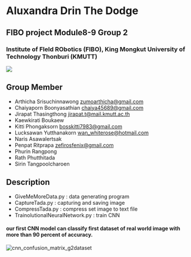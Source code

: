 # Aluxandra Drin The Dodge
## FIBO project Module8-9 Group 2
### Institute of FIeld RObotics (FIBO), King Mongkut University of Technology Thonburi (KMUTT)

![](https://user-images.githubusercontent.com/21967074/38171083-6e1bed66-35bc-11e8-9cda-52d350386b7a.jpg)

## Group Member
- Arthicha    Srisuchinnawong   zumoarthicha@gmail.com
- Chaiyaporn  Boonyasathian     chaiya45689@gmail.com
- Jirapat     Thasingthong      jirapat.t@mail.kmutt.ac.th
- Kaewkirati  Boukaew
- Kitti       Phongaksorn       bosskitti7983@gmail.com
- Lucksawan   Yutthanakorn      wan_whiterose@hotmail.com
- Naris       Asawalertsak
- Penpat      Ritprapa          zefirosfenix@gmail.com
- Phurin      Rangpong
- Rath        Phutthitada
- Sirin       Tangpoolcharoen

## Description
+ GiveMeMoreData.py : data generating program
+ CaptureTada.py : capturing and saving image
+ CompressTada.py : compress set image to text file
+ TrainolutionalNeuralNetwork.py : train CNN

####        our first CNN model can classify first dataset of real world image with more than 90 percent of accuracy.
![cnn_confusion_matrix_g2dataset](https://user-images.githubusercontent.com/21967074/38199243-3def17c2-36ba-11e8-9e95-89c0243d04b8.png)









